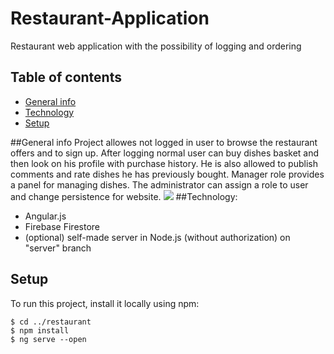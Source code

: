 # Restaurant-Application
Restaurant web application with the possibility of logging and ordering

## Table of contents
* [General info](#general-info)
* [Technology](#technology)
* [Setup](#setup)

##General info
Project allowes not logged in user to browse the restaurant offers and to sign up. After logging normal user can buy dishes basket and then look on his profile with purchase history. He is also allowed to publish comments and rate dishes he has previously bought. Manager role provides a panel for managing dishes. The administrator can assign a role to user and change persistence for website. 
![](nice.gif)
##Technology:
- Angular.js
- Firebase Firestore
- (optional) self-made server in Node.js (without authorization) on "server" branch 

## Setup
To run this project, install it locally using npm:
```
$ cd ../restaurant
$ npm install
$ ng serve --open
```
